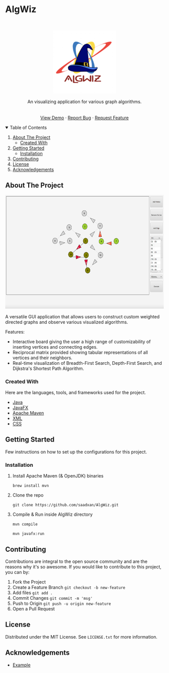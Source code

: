 # AlgWiz


<!-- PROJECT LOGO -->
<br />
<p align="center">
  <a href="https://github.com/saadxan/AlgWiz/">
    <img src="assets/logo.png" alt="Logo" width="200" height="200">
  </a>
  <p align="center">
    An visualizing application for various graph algorithms.
    <br />
    <a href="https://github.com/saadxan/AlgWiz/README.md">
    <br />
    <br />
    <a href="assets/demo.md">View Demo</a>
    ·
    <a href="https://github.com/saadxan/AlgWiz/issues">Report Bug</a>
    ·
    <a href="https://github.com/saadxan/AlgWiz/issues">Request Feature</a>
  </p>
</p>



<!-- TABLE OF CONTENTS -->
<details open="open">
  <summary>Table of Contents</summary>
  <ol>
    <li>
      <a href="#about-the-project">About The Project</a>
      <ul>
        <li><a href="#created-with">Created With</a></li>
      </ul>
    </li>
    <li>
      <a href="#getting-started">Getting Started</a>
      <ul>
        <li><a href="#installation">Installation</a></li>
      </ul>
    </li>
    <li><a href="#contributing">Contributing</a></li>
    <li><a href="#license">License</a></li>
    <li><a href="#acknowledgements">Acknowledgements</a></li>
  </ol>
</details>



<!-- ABOUT THE PROJECT -->
## About The Project

<img src="assets/sample-demo.png" alt="sample-demo" width="640" height="360">

A versatile GUI application that allows users to construct custom weighted directed graphs and observe various visualized algorithms. 

Features:
* Interactive board giving the user a high range of customizability of inserting vertices and connecting edges.
* Reciprocal matrix provided showing tabular representations of all vertices and their neighbors.
* Real-time visualization of Breadth-First Search, Depth-First Search, and Dijkstra's Shortest Path Algorithm.



### Created With

Here are the languages, tools, and frameworks used for the project.
* [Java](https://www.java.com/)
* [JavaFX](https://openjfx.io/)
* [Apache Maven](https://maven.apache.org/)
* [XML](https://www.w3.org/XML/)
* [CSS](https://www.w3.org/CSS/)



<!-- GETTING STARTED -->
## Getting Started

Few instructions on how to set up the configurations for this project.

### Installation

1. Install Apache Maven (& OpenJDK) binaries
   ```
   brew install mvn
   ```
2. Clone the repo
   ```
   git clone https://github.com/saadxan/AlgWiz.git
   ```
3. Compile & Run inside AlgWiz directory
   ```
   mvn compile
   ```
   ```
   mvn javafx:run
   ```



<!-- CONTRIBUTING -->
## Contributing

Contributions are integral to the open source community and are the reasons why it's so awesome. If you would like to contribute to this project, you can by: 

1. Fork the Project
2. Create a Feature Branch `git checkout -b new-feature`
3. Add files `git add .`
4. Commit Changes `git commit -m 'msg'`
5. Push to Origin `git push -u origin new-feature`
6. Open a Pull Request



<!-- LICENSE -->
## License

Distributed under the MIT License. See `LICENSE.txt` for more information.



<!-- ACKNOWLEDGEMENTS -->
## Acknowledgements

* [Example](https://www.example.com)
